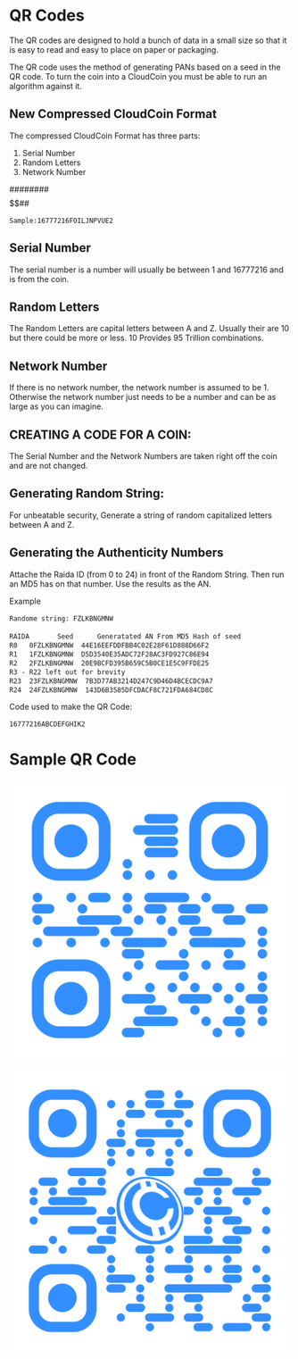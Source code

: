 # QR Codes

The QR codes are designed to hold a bunch of data in a small size so that it is easy to read and easy to place on paper or packaging. 

The QR code uses the method of generating PANs based on a seed in the QR code. To turn the coin into a CloudCoin you must be able to run an algorithm against it. 

## New Compressed CloudCoin Format

The compressed CloudCoin Format has three parts:
1. Serial Number
2. Random Letters
3. Network Number

########$$$$$$$$$$##
```
Sample:16777216FOILJNPVUE2
```
## Serial Number
The serial number is a number will usually be between 1 and 16777216 and is from the coin. 

## Random Letters
The Random Letters are capital letters between A and Z. Usually their are 10 but there could be more or less. 10 Provides 95 Trillion combinations. 

## Network Number
If there is no network number, the network number is assumed to be 1. Otherwise the network number just needs to be a number and can be as large as you can imagine. 

## CREATING A CODE FOR A COIN:
The Serial Number and the Network Numbers are taken right off the coin and are not changed. 

## Generating Random String:
For unbeatable security, Generate a string of random capitalized letters between A and Z. 

## Generating the Authenticity Numbers
Attache the Raida ID (from 0 to 24) in front of the Random String. Then run an MD5 has on that number. Use the results as the AN.

Example
```
Randome string: FZLKBNGMNW

RAIDA       Seed      Generatated AN From MD5 Hash of seed
R0   0FZLKBNGMNW  44E16EEFDDFBB4C02E28F61D888D66F2
R1   1FZLKBNGMNW  D5D3540E35ADC72F28AC3FD927C86E94
R2   2FZLKBNGMNW  20E9BCFD395B659C5B0CE1E5C9FFDE25
R3 - R22 left out for brevity
R23  23FZLKBNGMNW  7B3D77AB3214D247C9D46D4BCECDC9A7
R24  24FZLKBNGMNW  143D6B3585DFCDACF8C721FDA684CD8C
```

Code used to make the QR Code: 
```
16777216ABCDEFGHIK2
```
# Sample QR Code

![Without Logo](qr-code.png)

![QR code with a log0](qr-code-logo.png)
